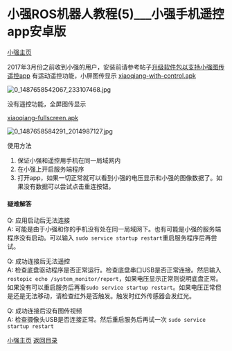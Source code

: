 # 小强ROS机器人教程(5)___小强手机遥控app安卓版<br>
[小强主页](https://www.bwbot.org/products/xiaoqiang-4-pro)

2017年3月份之前收到小强的用户，安装前请参考帖子[升级软件包以支持小强图传遥控app](http://community.bwbot.org/topic/161/%E5%8D%87%E7%BA%A7%E8%BD%AF%E4%BB%B6%E5%8C%85%E4%BB%A5%E6%94%AF%E6%8C%81%E5%B0%8F%E5%BC%BA%E5%9B%BE%E4%BC%A0%E9%81%A5%E6%8E%A7app)
有运动遥控功能，小屏图传显示
[xiaoqiang-with-control.apk](http://community.bwbot.org/assets/uploads/files/1530151470562-xiaoqiang-with-control.apk)

![0_1487658542067_233107468.jpg](http://community.bwbot.org/uploads/files/1487658638080-233107468.jpg)

没有遥控功能，全屏图传显示

[xiaoqiang-fullscreen.apk](http://community.bwbot.org/assets/uploads/files/1530153192142-xiaoqiang-fullscreen.apk)

![0_1487658584291_2014987127.jpg](http://community.bwbot.org/uploads/files/1487658658814-2014987127-resized.jpg)

使用方法

1. 保证小强和遥控用手机在同一局域网内
2. 在小强上开启服务端程序
3. 打开app，如果一切正常就可以看到小强的电压显示和小强的图像数据了。如果没有数据可以尝试点击重连按钮。

#### 疑难解答

Q: 应用启动后无法连接<br>A: 可能是由于小强和你的手机没有处在同一局域网下。也有可能是小强的服务端程序没有启动。可以输入 ```sudo service startup restart```重启服务程序后再尝试。

Q: 成功连接后无法遥控<br>A: 检查底盘驱动程序是否正常运行。检查底盘串口USB是否正常连接。然后输入```rostopic echo /system_monitor/report```，如果电压显示正常则说明底盘正常。如果没有可以重启服务后再看```sudo service startup restart```。如果电压正常但是还是无法移动，请检查红外是否触发。触发时红外传感器会发红光。

Q: 成功连接后没有图传视频<br>A: 检查摄像头USB是否连接正常。然后重启服务后再试一次 ```sudo service startup restart```

[小强主页](https://www.bwbot.org/products/xiaoqiang-4-pro)
[返回目录](https://community.bwbot.org/topic/110)
